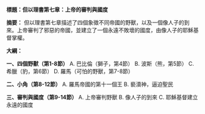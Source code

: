 **標題：但以理書第七章：上帝的審判與國度**

**摘要：**
但以理書第七章描述了四個象徵不同帝國的野獸，以及一個像人子的到來。上帝審判了邪惡的帝國，並建立了一個永遠不敗壞的國度，由像人子的耶穌基督掌權。

**大綱：**

**一、四個野獸（第1-8節）**
    A. 巴比倫（獅子，第4節）
    B. 波斯（熊，第5節）
    C. 希臘（豹，第6節）
    D. 羅馬（可怕的野獸，第7-8節）

**二、小角（第8-12節）**
    A. 羅馬帝國的第十一個王
    B. 褻瀆神，逼迫聖民

**三、審判與國度（第9-14節）**
    A. 上帝審判野獸
    B. 像人子的到來
    C. 耶穌基督建立永遠的國度